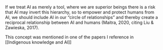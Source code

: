 If we treat AI as merely a tool, where we are superior beings there is a risk that AI may invert this hierarchy, so to empower and protect humans from AI, we should include AI in our “circle of relationships” and thereby create a reciprocal relationship between AI and humans (Maitra, 2020, citing Liu & Zawieska, 2017). 

This concept was mentioned in one of the papers I reference in [[Indigenous knowledge and AI]]